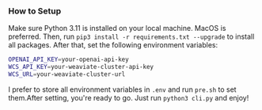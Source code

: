 ### How to Setup

Make sure Python 3.11 is installed on your local machine. MacOS is preferred. Then, run `pip3 install -r requirements.txt --upgrade` to install all packages. After that, set the following environment variables:

```bash
OPENAI_API_KEY=your-openai-api-key
WCS_API_KEY=your-weaviate-cluster-api-key
WCS_URL=your-weaviate-cluster-url
```

I prefer to store all environment variables in `.env` and run `pre.sh` to set them.After setting, you're ready to go. Just run `python3 cli.py` and enjoy!
